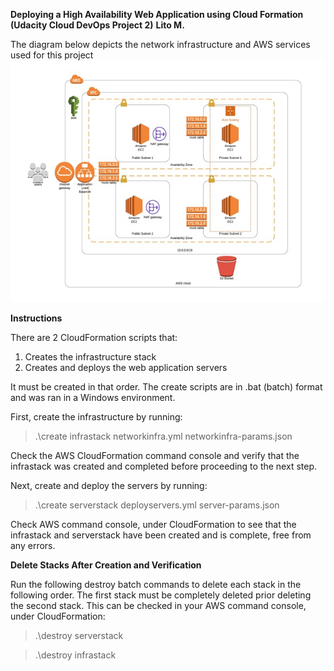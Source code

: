 **Deploying a High Availability Web Application using Cloud Formation (Udacity Cloud DevOps Project 2)**
**Lito M.**

The diagram below depicts the network infrastructure and AWS services used for this project
![Network Diagram](/images/Project-2-Diagram.jpg)

**Instructions**

There are 2 CloudFormation scripts that:
1. Creates the infrastructure stack
1. Creates and deploys the web application servers

It must be created in that order.  The create scripts are in .bat (batch) format and was ran in a Windows environment.

First, create the infrastructure by running:
> .\create infrastack networkinfra.yml networkinfra-params.json

Check the AWS CloudFormation command console and verify that the infrastack was created and completed before proceeding to the next step.

Next, create and deploy the servers by running:
> .\create serverstack deployservers.yml server-params.json

Check AWS command console, under CloudFormation to see that the infrastack and serverstack have been created and is complete, free from any errors.

**Delete Stacks After Creation and Verification**

Run the following destroy batch commands to delete each stack in the following order.  The first stack must be completely deleted prior deleting the second stack.  This can be checked in your AWS command console, under CloudFormation:

> .\destroy serverstack

> .\destroy infrastack


